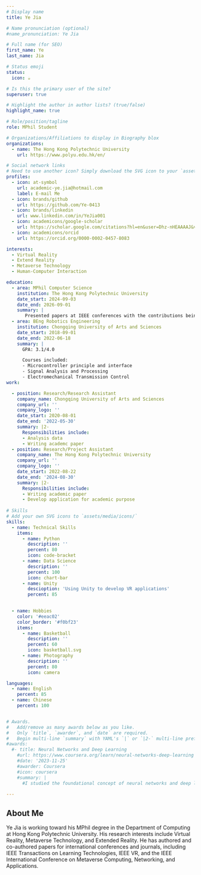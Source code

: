 ```yaml
---
# Display name
title: Ye Jia

# Name pronunciation (optional)
#name_pronunciation: Ye Jia

# Full name (for SEO)
first_name: Ye
last_name: Jia

# Status emoji
status:
  icon: ☕️

# Is this the primary user of the site?
superuser: true

# Highlight the author in author lists? (true/false)
highlight_name: true

# Role/position/tagline
role: MPhil Student

# Organizations/Affiliations to display in Biography blox
organizations:
  - name: The Hong Kong Polytechnic University
    url: https://www.polyu.edu.hk/en/

# Social network links
# Need to use another icon? Simply download the SVG icon to your `assets/media/icons/` folder.
profiles:
  - icon: at-symbol
    url: academic-ye.jia@hotmail.com
    label: E-mail Me
  - icon: brands/github
    url: https://github.com/Ye-0413
  - icon: brands/linkedin
    url: www.linkedin.com/in/YeJia001
  - icon: academicons/google-scholar
    url: https://scholar.google.com/citations?hl=en&user=Dhz-nHEAAAAJ&view_op=list_works&sortby=pubdate
  - icon: academicons/orcid
    url: https://orcid.org/0000-0002-0457-8083

interests:
  - Virtual Reality
  - Extend Reality
  - Metaverse Technology
  - Human-Computer Interaction

education:
  - area: MPhil Computer Science
    institution: The Hong Kong Polytechnic University
    date_start: 2024-09-03
    date_end: 2026-09-01
    summary: |
       Presented papers at IEEE conferences with the contributions being published in IEEE journals.
  - area: BEng Robotics Engineering
    institution: Chongqing University of Arts and Sciences
    date_start: 2018-09-01
    date_end: 2022-06-18
    summary: |
      GPA: 3.1/4.0

      Courses included:
      - Microcontroller principle and interface 
      - Signal Analysis and Processing
      - Electromechanical Transmission Control
work:

  - position: Research/Research Assistant
    company_name: Chongqing University of Arts and Sciences
    company_url: ''
    company_logo: ''
    date_start: 2020-08-01
    date_end: '2022-05-30'
    summary: |2-
      Responsibilities include:
      - Analysis data
      - Writing academc paper
  - position: Research/Project Assistant
    company_name: The Hong Kong Polytechnic University
    company_url: ''
    company_logo: ''
    date_start: 2022-08-22
    date_end: '2024-08-30'
    summary: |2-
      Responsibilities include:
      - Writing academic paper
      - Develop application for academic purpose
 
# Skills
# Add your own SVG icons to `assets/media/icons/`
skills:
  - name: Technical Skills
    items:
      - name: Python
        description: ''
        percent: 80
        icon: code-bracket
      - name: Data Science
        description: ''
        percent: 100
        icon: chart-bar
      - name: Unity
        descioption: 'Using Unity to develop VR applications'
        percent: 85

  
  - name: Hobbies
    color: '#eeac02'
    color_border: '#f0bf23'
    items:
      - name: Basketball
        description: ''
        percent: 60
        icon: basketball.svg
      - name: Photography
        description: ''
        percent: 80
        icon: camera

languages:
  - name: English
    percent: 85
  - name: Chinese
    percent: 100


# Awards.
#   Add/remove as many awards below as you like.
#   Only `title`, `awarder`, and `date` are required.
#   Begin multi-line `summary` with YAML's `|` or `|2-` multi-line prefix and indent 2 spaces below.
#awards:
  #- title: Neural Networks and Deep Learning
    #url: https://www.coursera.org/learn/neural-networks-deep-learning
    #date: '2023-11-25'
    #awarder: Coursera
    #icon: coursera
    #summary: |
      #I studied the foundational concept of neural networks and deep learning. By the end, I was familiar with the significant technological trends driving the rise of deep learning; build, train, and apply fully connected deep neural networks; implement efficient (vectorized) neural networks; identify key parameters in a neural network’s architecture; and apply deep learning to your own applications.
 
---
```


## About Me

Ye Jia is working toward his MPhil degree in the Department of Computing at Hong Kong Polytechnic University. His research interests include Virtual Reality, Metaverse Technology, and Extended Reality. He has authored and co-authored papers for international conferences and journals, including IEEE Transactions on Learning Technologies, IEEE VR, and the IEEE International Conference on Metaverse Computing, Networking, and Applications.